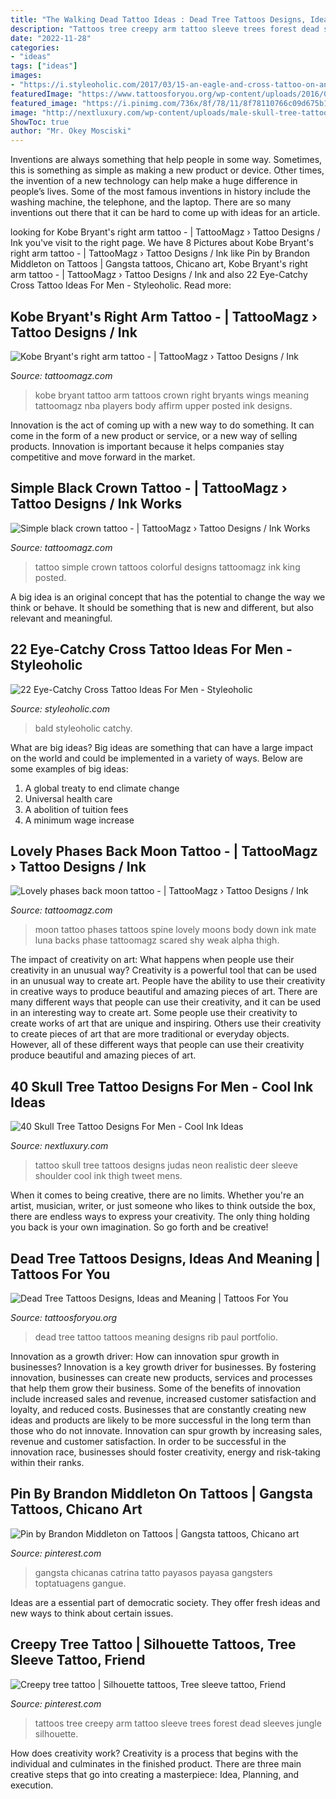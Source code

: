 ```yaml
---
title: "The Walking Dead Tattoo Ideas : Dead Tree Tattoos Designs, Ideas And Meaning"
description: "Tattoos tree creepy arm tattoo sleeve trees forest dead sleeves jungle silhouette"
date: "2022-11-28"
categories:
- "ideas"
tags: ["ideas"]
images:
- "https://i.styleoholic.com/2017/03/15-an-eagle-and-cross-tattoo-on-an-arm.jpg"
featuredImage: "https://www.tattoosforyou.org/wp-content/uploads/2016/03/Dead-Tree-Tattoo-on-Ribs.jpg"
featured_image: "https://i.pinimg.com/736x/8f/78/11/8f78110766c09d675b1f97a8586bd6de.jpg"
image: "http://nextluxury.com/wp-content/uploads/male-skull-tree-tattoo-ideas.jpg"
ShowToc: true
author: "Mr. Okey Mosciski"
---
```



Inventions are always something that help people in some way. Sometimes, this is something as simple as making a new product or device. Other times, the invention of a new technology can help make a huge difference in people’s lives. Some of the most famous inventions in history include the washing machine, the telephone, and the laptop. There are so many inventions out there that it can be hard to come up with ideas for an article.

	

		
looking for Kobe Bryant&#039;s right arm tattoo - | TattooMagz › Tattoo Designs / Ink you've visit to the right page. We have 8 Pictures about Kobe Bryant&#039;s right arm tattoo - | TattooMagz › Tattoo Designs / Ink like Pin by Brandon Middleton on Tattoos | Gangsta tattoos, Chicano art, Kobe Bryant&#039;s right arm tattoo - | TattooMagz › Tattoo Designs / Ink and also 22 Eye-Catchy Cross Tattoo Ideas For Men - Styleoholic. Read more:
		
    
## Kobe Bryant&#039;s Right Arm Tattoo - | TattooMagz › Tattoo Designs / Ink

<img loading=lazy src="https://tattoomagz.com/wp-content/uploads/Tattoos/tattoo/Kobe-Bryants-right-arm-tattoo-600x900.jpg" onerror="this.onerror=null;this.src='https://tse1.mm.bing.net/th?id=OIP.z_KjqRuq0ZpA_mUoz6GZgAHaLH&amp;pid=15.1';" alt="Kobe Bryant&#039;s right arm tattoo - | TattooMagz › Tattoo Designs / Ink">

_Source: tattoomagz.com_

>kobe bryant tattoo arm tattoos crown right bryants wings meaning tattoomagz nba players body affirm upper posted ink designs. 

	

Innovation is the act of coming up with a new way to do something. It can come in the form of a new product or service, or a new way of selling products. Innovation is important because it helps companies stay competitive and move forward in the market.

    
## Simple Black Crown Tattoo - | TattooMagz › Tattoo Designs / Ink Works

<img loading=lazy src="https://tattoomagz.com/wp-content/uploads/Tattoos/Simple-black-crown-tattoo.jpg" onerror="this.onerror=null;this.src='https://tse3.mm.bing.net/th?id=OIP.WVig0KwfhJPCX_R2DO2qpQHaMO&amp;pid=15.1';" alt="Simple black crown tattoo - | TattooMagz › Tattoo Designs / Ink Works">

_Source: tattoomagz.com_

>tattoo simple crown tattoos colorful designs tattoomagz ink king posted. 

	

A big idea is an original concept that has the potential to change the way we think or behave. It should be something that is new and different, but also relevant and meaningful.

    
## 22 Eye-Catchy Cross Tattoo Ideas For Men - Styleoholic

<img loading=lazy src="https://i.styleoholic.com/2017/03/15-an-eagle-and-cross-tattoo-on-an-arm.jpg" onerror="this.onerror=null;this.src='https://tse1.mm.bing.net/th?id=OIP.7tvOyhvQoUGfjZhpbnnL2wHaJ4&amp;pid=15.1';" alt="22 Eye-Catchy Cross Tattoo Ideas For Men - Styleoholic">

_Source: styleoholic.com_

>bald styleoholic catchy. 

	

What are big ideas?
Big ideas are something that can have a large impact on the world and could be implemented in a variety of ways. Below are some examples of big ideas: 
1. A global treaty to end climate change 
2. Universal health care 
3. A abolition of tuition fees 
4. A minimum wage increase 

    
## Lovely Phases Back Moon Tattoo - | TattooMagz › Tattoo Designs / Ink

<img loading=lazy src="https://tattoomagz.com/wp-content/uploads/2014/07/Lovely-phases-back-moon-tattoo1.jpg" onerror="this.onerror=null;this.src='https://tse3.mm.bing.net/th?id=OIP.5rFhOhvw8C4IVBvl9ZzcmAAAAA&amp;pid=15.1';" alt="Lovely phases back moon tattoo - | TattooMagz › Tattoo Designs / Ink">

_Source: tattoomagz.com_

>moon tattoo phases tattoos spine lovely moons body down ink mate luna backs phase tattoomagz scared shy weak alpha thigh. 

	

The impact of creativity on art: What happens when people use their creativity in an unusual way?
Creativity is a powerful tool that can be used in an unusual way to create art. People have the ability to use their creativity in creative ways to produce beautiful and amazing pieces of art. There are many different ways that people can use their creativity, and it can be used in an interesting way to create art. Some people use their creativity to create works of art that are unique and inspiring. Others use their creativity to create pieces of art that are more traditional or everyday objects. However, all of these different ways that people can use their creativity produce beautiful and amazing pieces of art.

    
## 40 Skull Tree Tattoo Designs For Men - Cool Ink Ideas

<img loading=lazy src="http://nextluxury.com/wp-content/uploads/male-skull-tree-tattoo-ideas.jpg" onerror="this.onerror=null;this.src='https://tse3.mm.bing.net/th?id=OIP.Nhx-cz7nRt54W8l8r7tO9wAAAA&amp;pid=15.1';" alt="40 Skull Tree Tattoo Designs For Men - Cool Ink Ideas">

_Source: nextluxury.com_

>tattoo skull tree tattoos designs judas neon realistic deer sleeve shoulder cool ink thigh tweet mens. 

	

When it comes to being creative, there are no limits. Whether you're an artist, musician, writer, or just someone who likes to think outside the box, there are endless ways to express your creativity. The only thing holding you back is your own imagination. So go forth and be creative!

    
## Dead Tree Tattoos Designs, Ideas And Meaning | Tattoos For You

<img loading=lazy src="https://www.tattoosforyou.org/wp-content/uploads/2016/03/Dead-Tree-Tattoo-on-Ribs.jpg" onerror="this.onerror=null;this.src='https://tse4.mm.bing.net/th?id=OIP.VMjsivZX26nrKCEaczrA9wHaJ4&amp;pid=15.1';" alt="Dead Tree Tattoos Designs, Ideas and Meaning | Tattoos For You">

_Source: tattoosforyou.org_

>dead tree tattoo tattoos meaning designs rib paul portfolio. 

	

Innovation as a growth driver: How can innovation spur growth in businesses?
Innovation is a key growth driver for businesses. By fostering innovation, businesses can create new products, services and processes that help them grow their business. Some of the benefits of innovation include increased sales and revenue, increased customer satisfaction and loyalty, and reduced costs.
Businesses that are constantly creating new ideas and products are likely to be more successful in the long term than those who do not innovate. Innovation can spur growth by increasing sales, revenue and customer satisfaction. In order to be successful in the innovation race, businesses should foster creativity, energy and risk-taking within their ranks.

    
## Pin By Brandon Middleton On Tattoos | Gangsta Tattoos, Chicano Art

<img loading=lazy src="https://i.pinimg.com/736x/8f/78/11/8f78110766c09d675b1f97a8586bd6de.jpg" onerror="this.onerror=null;this.src='https://tse3.mm.bing.net/th?id=OIP.eo9YCf53kiDdwAh337xXCgHaMg&amp;pid=15.1';" alt="Pin by Brandon Middleton on Tattoos | Gangsta tattoos, Chicano art">

_Source: pinterest.com_

>gangsta chicanas catrina tatto payasos payasa gangsters toptatuagens gangue. 

	

Ideas are a essential part of democratic society. They offer fresh ideas and new ways to think about certain issues. 

    
## Creepy Tree Tattoo | Silhouette Tattoos, Tree Sleeve Tattoo, Friend

<img loading=lazy src="https://i.pinimg.com/736x/17/f3/0b/17f30b22f0ef95897a469cbc3f22a6b4--hot-tattoos-tree-tattoos.jpg" onerror="this.onerror=null;this.src='https://tse3.mm.bing.net/th?id=OIP.Am3EoarJHfZAJBngzIqvBQHaHk&amp;pid=15.1';" alt="Creepy tree tattoo | Silhouette tattoos, Tree sleeve tattoo, Friend">

_Source: pinterest.com_

>tattoos tree creepy arm tattoo sleeve trees forest dead sleeves jungle silhouette. 

	

How does creativity work?
Creativity is a process that begins with the individual and culminates in the finished product. There are three main creative steps that go into creating a masterpiece: Idea, Planning, and execution.

